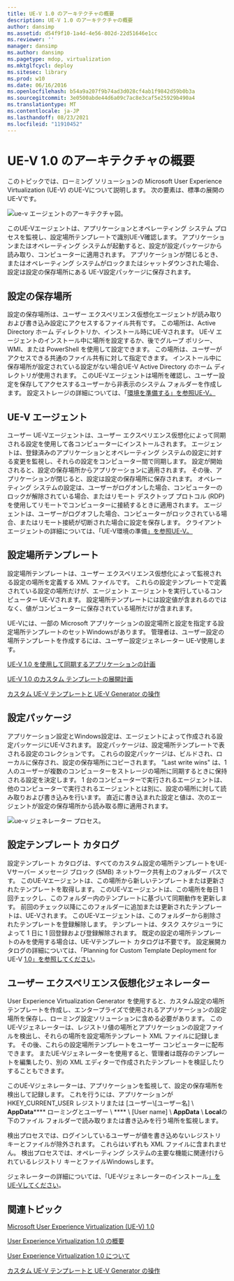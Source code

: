 ```yaml
---
title: UE-V 1.0 のアーキテクチャの概要
description: UE-V 1.0 のアーキテクチャの概要
author: dansimp
ms.assetid: d54f9f10-1a4d-4e56-802d-22d51646e1cc
ms.reviewer: ''
manager: dansimp
ms.author: dansimp
ms.pagetype: mdop, virtualization
ms.mktglfcycl: deploy
ms.sitesec: library
ms.prod: w10
ms.date: 06/16/2016
ms.openlocfilehash: b54a9a207f9b74ad3d028cf4ab1f9842d59b0b3a
ms.sourcegitcommit: 3e0500abde44d6a09c7ac8e3caf5e25929b490a4
ms.translationtype: MT
ms.contentlocale: ja-JP
ms.lasthandoff: 08/23/2021
ms.locfileid: "11910452"
---
```

# <a name="high-level-architecture-for-ue-v-10"></a>UE-V 1.0 のアーキテクチャの概要


このトピックでは、ローミング ソリューションの Microsoft User Experience Virtualization (UE-V) のUE-Vについて説明します。 次の要素は、標準の展開のUE-Vです。

![ue-v エージェントのアーキテクチャ図。](images/ue-vagentarchitecturaldiagram.gif)

このUE-Vエージェントは、アプリケーションとオペレーティング システム プロセスを監視し、設定場所テンプレートで識別UE-V確認します。 アプリケーションまたはオペレーティング システムが起動すると、設定が設定パッケージから読み取り、コンピューターに適用されます。 アプリケーションが閉じるとき、またはオペレーティング システムがロックまたはシャットダウンされた場合、設定は設定の保存場所にある UE-V設定パッケージに保存されます。

## <a name="settings-storage-location"></a>設定の保存場所


設定の保存場所は、ユーザー エクスペリエンス仮想化エージェントが読み取りおよび書き込み設定にアクセスするファイル共有です。 この場所は、Active Directory ホーム ディレクトリか、インストール時にUE-Vされます。 UE-V エージェントのインストール中に場所を設定するか、後でグループ ポリシー、WMI、または PowerShell を使用して設定できます。 この場所は、ユーザーがアクセスできる共通のファイル共有に対して指定できます。 インストール中に保存場所が設定されている設定がない場合UE-V Active Directory のホーム ディレクトリが使用されます。 このUE-Vエージェントは場所を確認し、ユーザー設定を保存してアクセスするユーザーから非表示のシステム フォルダーを作成します。 設定ストレージの詳細については、「[環境を準備する」を参照UE-V。](preparing-your-environment-for-ue-v.md)

## <a name="ue-v-agent"></a>UE-V エージェント


ユーザー UE-Vエージェントは、ユーザー エクスペリエンス仮想化によって同期される設定を使用して各コンピューターにインストールされます。 エージェントは、登録済みのアプリケーションとオペレーティング システムの設定に対する変更を監視し、それらの設定をコンピューター間で同期します。 設定が開始されると、設定の保存場所からアプリケーションに適用されます。 その後、アプリケーションが閉じると、設定は設定の保存場所に保存されます。 オペレーティング システムの設定は、ユーザーがログオンした場合、コンピューターのロックが解除されている場合、またはリモート デスクトップ プロトコル (RDP) を使用してリモートでコンピューターに接続するときに適用されます。 エージェントは、ユーザーがログオフした場合、コンピューターがロックされている場合、またはリモート接続が切断された場合に設定を保存します。 クライアント エージェントの詳細については、「UE-V環境の準備[」を参照UE-V。](preparing-your-environment-for-ue-v.md)

## <a name="settings-location-templates"></a><a href="" id="bkmk-settingslocationtemplate"></a>設定場所テンプレート


設定場所テンプレートは、ユーザー エクスペリエンス仮想化によって監視される設定の場所を定義する XML ファイルです。 これらの設定テンプレートで定義されている設定の場所だけが、エージェント エージェントを実行しているコンピューター UE-Vされます。 設定場所テンプレートには設定値が含まれるのではなく、値がコンピューターに保存されている場所だけが含まれます。

UE-Vには、一部の Microsoft アプリケーションの設定場所と設定を指定する設定場所テンプレートのセットWindowsがあります。 管理者は、ユーザー設定の場所テンプレートを作成するには、ユーザー設定ジェネレーター UE-V使用します。

[UE-V 1.0 を使用して同期するアプリケーションの計画](planning-which-applications-to-synchronize-with-ue-v-10.md)

[UE-V 1.0 のカスタム テンプレートの展開計画](planning-for-custom-template-deployment-for-ue-v-10.md)

[カスタム UE-V テンプレートと UE-V Generator の操作](working-with-custom-ue-v-templates-and-the-ue-v-generator.md)

## <a name="settings-packages"></a>設定パッケージ


アプリケーション設定とWindows設定は、エージェントによって作成される設定パッケージにUE-Vされます。 設定パッケージは、設定場所テンプレートで表される設定のコレクションです。 これらの設定パッケージは、ビルドされ、ローカルに保存され、設定の保存場所にコピーされます。 "Last write wins" は、1 人のユーザーが複数のコンピューターをストレージの場所に同期するときに保持される設定を決定します。 1 台のコンピューターで実行されるエージェントは、他のコンピューターで実行されるエージェントとは別に、設定の場所に対して読み取りおよび書き込みを行います。 直近に書き込まれた設定と値は、次のエージェントが設定の保存場所から読み取る際に適用されます。

![ue-v ジェネレーター プロセス。](images/ue-vgeneratorprocess.gif)

## <a name="settings-template-catalog"></a>設定テンプレート カタログ


設定テンプレート カタログは、すべてのカスタム設定の場所テンプレートをUE-Vサーバー メッセージ ブロック (SMB) ネットワーク共有上のフォルダー パスです。 このUE-Vエージェントは、この場所から新しいテンプレートまたは更新されたテンプレートを取得します。 このUE-Vエージェントは、この場所を毎日 1 回チェックし、このフォルダー内のテンプレートに基づいて同期動作を更新します。 前回のチェック以降にこのフォルダーに追加または更新されたテンプレートは、UE-Vされます。 このUE-Vエージェントは、このフォルダーから削除されたテンプレートを登録解除します。 テンプレートは、タスク スケジューラによって 1 日に 1 回登録および登録解除されます。 既定の設定の場所テンプレートのみを使用する場合は、UE-Vテンプレート カタログは不要です。 設定展開カタログの詳細については、「Planning for Custom Template Deployment for UE-V [1.0」を参照してください](planning-for-custom-template-deployment-for-ue-v-10.md)。

## <a name="user-experience-virtualization-generator"></a>ユーザー エクスペリエンス仮想化ジェネレーター


User Experience Virtualization Generator を使用すると、カスタム設定の場所テンプレートを作成し、エンタープライズで使用されるアプリケーションの設定場所を保存し、ローミング設定ソリューションに含める必要があります。 このUE-Vジェネレーターは、レジストリ値の場所とアプリケーションの設定ファイルを検出し、それらの場所を設定場所テンプレート XML ファイルに記録します。 その後、これらの設定場所テンプレートをユーザー コンピューターに配布できます。 またUE-Vジェネレーターを使用すると、管理者は既存のテンプレートを編集したり、別の XML エディターで作成されたテンプレートを検証したりすることもできます。

このUE-Vジェネレーターは、アプリケーションを監視して、設定の保存場所を検出して記録します。 これを行うには、アプリケーションが HKEY\_CURRENT\_USER レジストリまたは [ユーザー\\[ユーザー名\] \\ **AppData****** ローミングとユーザー  \\  **** \\ \[User name\] \\ **AppData**  \\  **Local**の下のファイル フォルダーで読み取りまたは書き込みを行う場所を監視します。

検出プロセスでは、ログインしているユーザーが値を書き込めないレジストリ キーとファイルが除外されます。 これらはいずれも XML ファイルに含まれません。 検出プロセスでは、オペレーティング システムの主要な機能に関連付けられているレジストリ キーとファイルWindowsします。

ジェネレーターの詳細については、「UE-Vジェネレーターのインストール[」をUE-Vしてください](installing-the-ue-v-generator.md)。

## <a name="related-topics"></a>関連トピック


[Microsoft User Experience Virtualization (UE-V) 1.0](index.md)

[User Experience Virtualization 1.0 の概要](getting-started-with-user-experience-virtualization-10.md)

[User Experience Virtualization 1.0 について](about-user-experience-virtualization-10.md)

[カスタム UE-V テンプレートと UE-V Generator の操作](working-with-custom-ue-v-templates-and-the-ue-v-generator.md)

 

 





